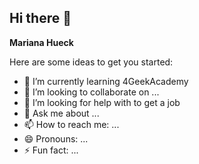 ## Hi there 👋


**Mariana Hueck** 

Here are some ideas to get you started:

- 🌱 I’m currently learning 4GeekAcademy
- 👯 I’m looking to collaborate on ...
- 🤔 I’m looking for help with to get a job
- 💬 Ask me about ...
- 📫 How to reach me: ...
- 😄 Pronouns: ...
- ⚡ Fun fact: ...
